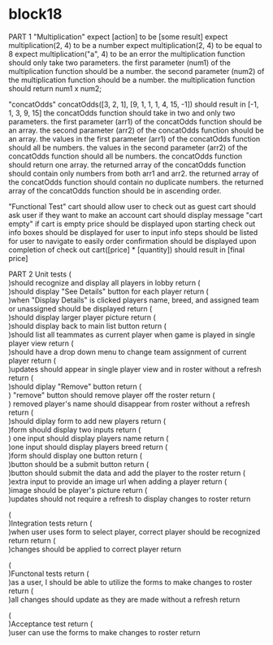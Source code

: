 # block18
PART 1
"Multiplication"
expect [action] to be [some result]
expect multiplication(2, 4) to be a number
expect multiplication(2, 4) to be equal to 8
expect multiplication("a", 4) to be an error
the multiplication function should only take two parameters.
the first parameter (num1) of the multiplication function should be a number.
the second parameter (num2) of the multiplication function should be a number.
the multiplication function should return num1 x num2;

"concatOdds"
concatOdds([3, 2, 1], [9, 1, 1, 1, 4, 15, -1])
should result in [-1, 1, 3, 9, 15]
the concatOdds function should take in two and only two parameters.
the first parameter (arr1) of the concatOdds function should be an array.
the second parameter (arr2) of the concatOdds function should be an array.
the values in the first parameter (arr1) of the concatOdds function should all be numbers.
the values in the second parameter (arr2) of the concatOdds function should all be numbers.
the concatOdds function should return one array.
the returned array of the concatOdds function should contain only numbers from both arr1 and arr2.
the returned array of the concatOdds function should contain no duplicate numbers.
the returned array of the concatOdds function should be in ascending order.

"Functional Test"
cart should allow user to check out as guest
cart should ask user if they want to make an account
cart should display message "cart empty" if cart is empty
price should be displayed upon starting check out
info boxes should be displayed for user to input info
steps should be listed for user to navigate to easily
order confirmation should be displayed upon completion of check out
cart([price] * [quantity])
should result in [final price]

PART 2
Unit tests
(<br>)should recognize and display all players in lobby  return
(<br>)should display "See Details" button for each player  return
 (<br>)when "Display Details" is clicked players name, breed, and assigned team or unassigned should be displayed  return
 (<br>)should display larger player picture  return
 (<br>)should display back to main list button  return
 (<br>)should list all teammates as current player when game is played in single player view  return
 (<br>)should have a drop down menu to change team assignment of current player  return
 (<br>)updates should appear in single player view and in roster without a refresh  return
(<br>)should diplay "Remove" button  return
(<br>) "remove" button should remove player off the roster  return
(<br>) removed player's name should disappear from roster without a refresh  return
(<br>)should diplay form to add new players  return
(<br>)form should display two inputs  return
 (<br>) one input should display players name  return
 (<br>)one input should display players breed  return
(<br>)form should display one button  return
 (<br>)button should be a submit button  return
 (<br>)button should submit the data and add the player to the roster  return
 (<br>)extra input to provide an image url when adding a player  return
 (<br>)image should be player's picture  return
(<br>)updates should not require a refresh to display changes to roster  return

(<br>)Integration tests  return
(<br>)when user uses form to select player, correct player should be recognized  return  return
(<br>)changes should be applied to correct player  return

(<br>)Functonal tests  return
(<br>)as a user, I should be able to utilize the forms to make changes to roster  return
(<br>)all changes should update as they are made without a refresh  return

(<br>)Acceptance test  return
(<br>)user can use the forms to make changes to roster  return



